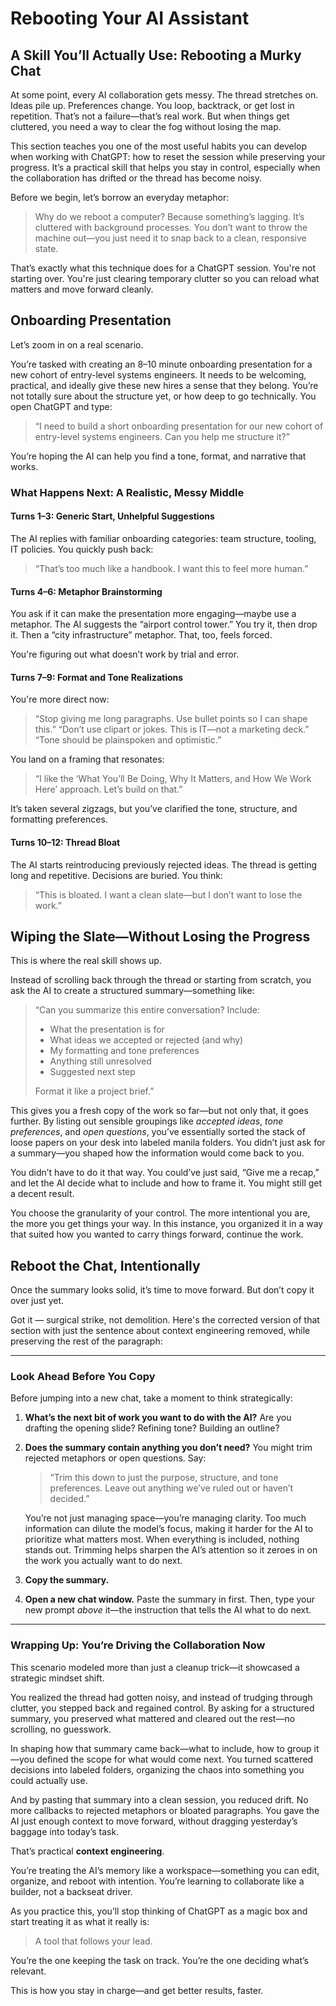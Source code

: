 # Rebooting Your AI Assistant

## A Skill You’ll Actually Use: Rebooting a Murky Chat

At some point, every AI collaboration gets messy. The thread stretches on. Ideas pile up. Preferences change. You loop, backtrack, or get lost in repetition. That’s not a failure—that’s real work. But when things get cluttered, you need a way to clear the fog without losing the map.

This section teaches you one of the most useful habits you can develop when working with ChatGPT: how to reset the session while preserving your progress. It’s a practical skill that helps you stay in control, especially when the collaboration has drifted or the thread has become noisy.

Before we begin, let’s borrow an everyday metaphor:

> Why do we reboot a computer?
> Because something’s lagging. It’s cluttered with background processes. You don’t want to throw the machine out—you just need it to snap back to a clean, responsive state.

That’s exactly what this technique does for a ChatGPT session. You're not starting over. You're just clearing temporary clutter so you can reload what matters and move forward cleanly.

## Onboarding Presentation

Let’s zoom in on a real scenario.

You’re tasked with creating an 8–10 minute onboarding presentation for a new cohort of entry-level systems engineers. It needs to be welcoming, practical, and ideally give these new hires a sense that they belong. You’re not totally sure about the structure yet, or how deep to go technically. You open ChatGPT and type:

> “I need to build a short onboarding presentation for our new cohort of entry-level systems engineers. Can you help me structure it?”

You’re hoping the AI can help you find a tone, format, and narrative that works.

### What Happens Next: A Realistic, Messy Middle

#### Turns 1–3: Generic Start, Unhelpful Suggestions

The AI replies with familiar onboarding categories: team structure, tooling, IT policies. You quickly push back:

> “That’s too much like a handbook. I want this to feel more human.”

#### Turns 4–6: Metaphor Brainstorming

You ask if it can make the presentation more engaging—maybe use a metaphor. The AI suggests the “airport control tower.” You try it, then drop it. Then a “city infrastructure” metaphor. That, too, feels forced.

You're figuring out what doesn’t work by trial and error.

#### Turns 7–9: Format and Tone Realizations

You're more direct now:

> “Stop giving me long paragraphs. Use bullet points so I can shape this.”
> “Don’t use clipart or jokes. This is IT—not a marketing deck.”
> “Tone should be plainspoken and optimistic.”

You land on a framing that resonates:

> “I like the ‘What You’ll Be Doing, Why It Matters, and How We Work Here’ approach. Let’s build on that.”

It’s taken several zigzags, but you’ve clarified the tone, structure, and formatting preferences.

#### Turns 10–12: Thread Bloat

The AI starts reintroducing previously rejected ideas. The thread is getting long and repetitive. Decisions are buried. You think:

> “This is bloated. I want a clean slate—but I don’t want to lose the work.”

## Wiping the Slate—Without Losing the Progress

This is where the real skill shows up.

Instead of scrolling back through the thread or starting from scratch, you ask the AI to create a structured summary—something like:

> “Can you summarize this entire conversation? Include:
>
> * What the presentation is for
> * What ideas we accepted or rejected (and why)
> * My formatting and tone preferences
> * Anything still unresolved
> * Suggested next step
>
> Format it like a project brief.”

This gives you a fresh copy of the work so far—but not only that, it goes further. By listing out sensible groupings like *accepted ideas*, *tone preferences*, and *open questions*, you’ve essentially sorted the stack of loose papers on your desk into labeled manila folders. You didn’t just ask for a summary—you shaped how the information would come back to you.

You didn’t have to do it that way. You could’ve just said, “Give me a recap,” and let the AI decide what to include and how to frame it. You might still get a decent result.

You choose the granularity of your control. The more intentional you are, the more you get things your way. In this instance, you organized it in a way that suited how you wanted to carry things forward, continue the work.

## Reboot the Chat, Intentionally

Once the summary looks solid, it’s time to move forward. But don’t copy it over just yet.

Got it — surgical strike, not demolition. Here's the corrected version of that section with just the sentence about context engineering removed, while preserving the rest of the paragraph:

---

### Look Ahead Before You Copy

Before jumping into a new chat, take a moment to think strategically:

1. **What’s the next bit of work you want to do with the AI?**
   Are you drafting the opening slide? Refining tone? Building an outline?

2. **Does the summary contain anything you don’t need?**
   You might trim rejected metaphors or open questions. Say:

   > “Trim this down to just the purpose, structure, and tone preferences. Leave out anything we’ve ruled out or haven’t decided.”

   You’re not just managing space—you’re managing clarity. Too much information can dilute the model’s focus, making it harder for the AI to prioritize what matters most. When everything is included, nothing stands out. Trimming helps sharpen the AI’s attention so it zeroes in on the work you actually want to do next.

3. **Copy the summary.**

4. **Open a new chat window.**
   Paste the summary in first. Then, type your new prompt *above* it—the instruction that tells the AI what to do next.

---

### Wrapping Up: You’re Driving the Collaboration Now

This scenario modeled more than just a cleanup trick—it showcased a strategic mindset shift.

You realized the thread had gotten noisy, and instead of trudging through clutter, you stepped back and regained control. By asking for a structured summary, you preserved what mattered and cleared out the rest—no scrolling, no guesswork.

In shaping how that summary came back—what to include, how to group it—you defined the scope for what would come next. You turned scattered decisions into labeled folders, organizing the chaos into something you could actually use.

And by pasting that summary into a clean session, you reduced drift. No more callbacks to rejected metaphors or bloated paragraphs. You gave the AI just enough context to move forward, without dragging yesterday’s baggage into today’s task.

That’s practical **context engineering**.

You’re treating the AI’s memory like a workspace—something you can edit, organize, and reboot with intention. You’re learning to collaborate like a builder, not a backseat driver.

As you practice this, you’ll stop thinking of ChatGPT as a magic box and start treating it as what it really is:

> A tool that follows your lead.

You’re the one keeping the task on track. You’re the one deciding what’s relevant.

This is how you stay in charge—and get better results, faster.
